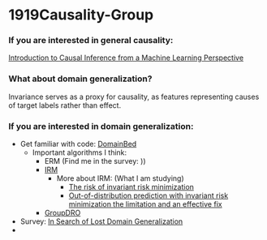# 1919Causality-Group

### If you are interested in general causality: 
[Introduction to Causal Inference
from a Machine Learning Perspective](https://www.bradyneal.com/Introduction_to_Causal_Inference-Dec17_2020-Neal.pdf)


### What about domain generalization?
Invariance serves as a proxy for causality, as features representing causes of target labels rather than effect.

### If you are interested in domain generalization:
* Get familiar with code: [DomainBed](https://github.com/facebookresearch/DomainBed)
  * Important algorithms I think:
    * ERM (Find me in the survey: ))
    * [IRM](https://arxiv.org/abs/1907.02893)
      * More about IRM: (What I am studying)
        * [The risk of invariant risk minimization](https://arxiv.org/abs/2010.05761)
        * [Out-of-distribution prediction with invariant risk minimization the limitation and an effective fix](https://arxiv.org/abs/2101.07732)
    * [GroupDRO](https://arxiv.org/abs/1911.08731)
* Survey: [In Search of Lost Domain Generalization](https://arxiv.org/abs/2007.01434)
* 
